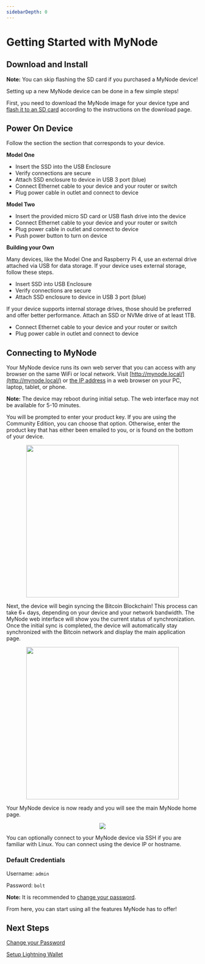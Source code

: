```yaml
---
sidebarDepth: 0
---
```


# Getting Started with MyNode

## Download and Install

**Note:** You can skip flashing the SD card if you purchased a MyNode device!

Setting up a new MyNode device can be done in a few simple steps!

First, you need to download the MyNode image for your device type and [flash it to an SD card](/advanced/flash-sd-card) according to the instructions on the download page.

## Power On Device

Follow the section the section that corresponds to your device.

**Model One**

- Insert the SSD into the USB Enclosure
- Verify connections are secure
- Attach SSD enclosure to device in USB 3 port (blue)
- Connect Ethernet cable to your device and your router or switch
- Plug power cable in outlet and connect to device

**Model Two**

- Insert the provided micro SD card or USB flash drive into the device
- Connect Ethernet cable to your device and your router or switch
- Plug power cable in outlet and connect to device
- Push power button to turn on device

**Building your Own**

Many devices, like the Model One and Raspberry Pi 4, use an external drive attached via USB for data storage. If your device uses external storage, follow these steps.

- Insert SSD into USB Enclosure
- Verify connections are secure
- Attach SSD enclosure to device in USB 3 port (blue)

If your device supports internal storage drives, those should be preferred and offer better performance. Attach an SSD or NVMe drive of at least 1TB.

- Connect Ethernet cable to your device and your router or switch
- Plug power cable in outlet and connect to device

## Connecting to MyNode

Your MyNode device runs its own web server that you can access with any browser on the same WiFi or local network. Visit [http://mynode.local/](http://mynode.local/) or [the IP address](/advanced/find-device-ip) in a web browser on your PC, laptop, tablet, or phone.

**Note:** The device may reboot during initial setup. The web interface may not be available for 5-10 minutes.

You will be prompted to enter your product key. If you are using the Community Edition, you can choose that option. Otherwise, enter the product key that has either been emailed to you, or is found on the bottom of your device.

<center>
  <figure>
    <img src="/images/getting-started/gs1.png" width="400">
  </figure>
</center>

Next, the device will begin syncing the Bitcoin Blockchain! This process can take 6+ days, depending on your device and your network bandwidth. The MyNode web interface will show you the current status of synchronization. Once the initial sync is completed, the device will automatically stay synchronized with the Bitcoin network and display the main application page.

<center>
  <figure>
    <img src="/images/getting-started/gs2.png" width="400">
  </figure>
</center>

Your MyNode device is now ready and you will see the main MyNode home page.

<center>
  <figure>
    <img src="/images/getting-started/gs3.png">
  </figure>
</center>

You can optionally connect to your MyNode device via SSH if you are familiar with Linux. You can connect using the device IP or hostname.

### Default Credentials

Username: `admin`

Password: `bolt`

**Note:** It is recommended to [change your password](/device/changing-password).

From here, you can start using all the features MyNode has to offer!


## Next Steps

[Change your Password](/device/changing-password)

[Setup Lightning Wallet](/lightning/create)
